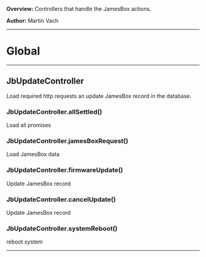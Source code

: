 **Overview:** Controllers that handle the JamesBox actions.



**Author:** Martin Vach




* * *

# Global





* * *

## JbUpdateController
Load required http requests an update JamesBox record in the database.

### JbUpdateController.allSettled() 

Load all promises


### JbUpdateController.jamesBoxRequest() 

Load JamesBox data


### JbUpdateController.firmwareUpdate() 

Update JamesBox record


### JbUpdateController.cancelUpdate() 

Update JamesBox record


### JbUpdateController.systemReboot() 

reboot system




* * *
